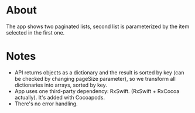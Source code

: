 # About
The app shows two paginated lists, second list is parameterized by the item selected in the first one.

# Notes
- API returns objects as a dictionary and the result is sorted by key (can be checked by changing pageSize parameter), so we transform all dictionaries into arrays, sorted by key.
- App uses one third-party dependency: RxSwift. (RxSwift + RxCocoa actually). It's added with Cocoapods.
- There's no error handling.
